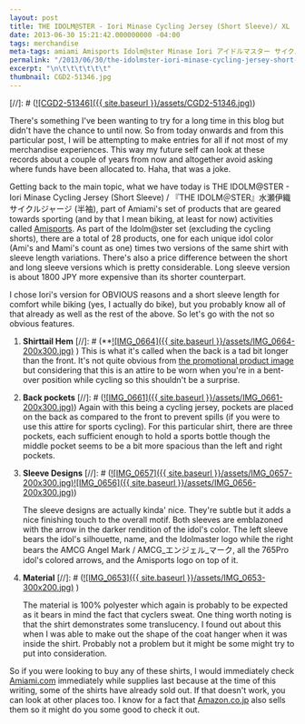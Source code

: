 ```yaml
---
layout: post
title: THE IDOLM@STER - Iori Minase Cycling Jersey (Short Sleeve)/ XL
date: 2013-06-30 15:21:42.000000000 -04:00
tags: merchandise
meta-tags: amiami Amisports Idolm@ster Minase Iori アイドルマスター サイクルジャージ 水瀬伊織
permalink: "/2013/06/30/the-idolmster-iori-minase-cycling-jersey-short-sleeve-xl/"
excerpt: "\n\t\t\t\t\t\t"
thumbnail: CGD2-51346.jpg
---
```

[//]: # ([![CGD2-51346]({{ site.baseurl }}/assets/CGD2-51346.jpg)](http://blog.7thwraith.net/wp-content/uploads/2013/06/CGD2-51346.jpg))

There's something I've been wanting to try for a long time in this blog but didn't have the chance to until now. So from today onwards and from this particular post, I will be attempting to make entries for all if not most of my merchandise experiences. This way my future self can look at these records about a couple of years from now and altogether avoid asking where funds have been allocated to. Haha, that was a joke.

Getting back to the main topic, what we have today is THE IDOLM@STER - Iori Minase Cycling Jersey (Short Sleeve) / 『THE IDOLM＠STER』水瀬伊織サイクルジャージ (半袖), part of Amiami's set of products that are geared towards sporting (and by that I mean biking, at least for now) activities called [Amisports](http://product.amiami.jp/amisports/). As part of the Idolm@ster set (excluding the cycling shorts), there are a total of 28 products, one for each unique idol color (Ami's and Mami's count as one) times two versions of the same shirt with sleeve length variations. There's also a price difference between the short and long sleeve versions which is pretty considerable. Long sleeve version is about 1800 JPY more expensive than its shorter counterpart.

I chose Iori's version for OBVIOUS reasons and a short sleeve length for comfort while biking (yes, I actually do bike), but you probably know all of that already as well as the rest of the above. So let's go with the not so obvious features.

1.  **Shirttail Hem**
    [//]: # (**[![IMG_0664]({{ site.baseurl }}/assets/IMG_0664-200x300.jpg)](http://blog.7thwraith.net/wp-content/uploads/2013/06/IMG_0664.jpg)  )
    This is what it's called when the back is a tad bit longer than the front. It's not quite obvious from [the promotional product image](http://img.amiami.jp/images/product/main/131/CGD2-51346.jpg) but considering that this is an attire to be worn when you're in a bent-over position while cycling so this shouldn't be a surprise.
2.  **Back pockets**
    [//]: # ([![IMG_0661]({{ site.baseurl }}/assets/IMG_0661-200x300.jpg)](http://blog.7thwraith.net/wp-content/uploads/2013/06/IMG_0661.jpg))
    Again with this being a cycling jersey, pockets are placed on the back as compared to the front to prevent spills (if you were to use this attire for sports cycling). For this particular shirt, there are three pockets, each sufficient enough to hold a sports bottle though the middle pocket seems to be a bit more spacious than the left and right pockets.
3.  **Sleeve Designs**
    [//]: # ([![IMG_0657]({{ site.baseurl }}/assets/IMG_0657-200x300.jpg)](http://blog.7thwraith.net/wp-content/uploads/2013/06/IMG_0657-e1372630842511.jpg)[![IMG_0656]({{ site.baseurl }}/assets/IMG_0656-200x300.jpg)](http://blog.7thwraith.net/wp-content/uploads/2013/06/IMG_0656-e1372630865733.jpg))

    The sleeve designs are actually kinda' nice. They're subtle but it adds a nice finishing touch to the overall motif. Both sleeves are emblazoned with the arrow in the darker rendition of the idol's color. The left sleeve bears the idol's silhouette, name, and the Idolmaster logo while the right bears the AMCG Angel Mark / AMCG_エンジェル_マーク, all the 765Pro idol's colored arrows, and the Amisports logo on top of it.

4.  **Material**
    [//]: # ([![IMG_0653]({{ site.baseurl }}/assets/IMG_0653-300x200.jpg)](http://blog.7thwraith.net/wp-content/uploads/2013/06/IMG_0653.jpg)  )
    
    The material is 100% polyester which again is probably to be expected as it bears in mind the fact that cyclers sweat. One thing worth noting is that the shirt demonstrates some translucency. I found out about this when I was able to make out the shape of the coat hanger when it was inside the shirt. Probably not a problem but it might be some might try to put into consideration.

So if you were looking to buy any of these shirts, I would immediately check [Amiami.com](http://slist.amiami.com/top/search/list?s_cate3=9753&page=&pagemax=100) immediately while supplies last because at the time of this writing, some of the shirts have already sold out. If that doesn't work, you can look at other places too. I know for a fact that [Amazon.co.jp](http://www.amazon.co.jp/s/ref=nb_sb_noss_1?__mk_ja_JP=%E3%82%AB%E3%82%BF%E3%82%AB%E3%83%8A&url=search-alias%3Daps&field-keywords=%E3%82%A2%E3%82%A4%E3%83%89%E3%83%AB%E3%83%9E%E3%82%B9%E3%82%BF%E3%83%BC%E3%82%B5%E3%82%A4%E3%82%AF%E3%83%AB%E3%82%B8%E3%83%A3%E3%83%BC%E3%82%B8&rh=i%3Aaps%2Ck%3A%E3%82%A2%E3%82%A4%E3%83%89%E3%83%AB%E3%83%9E%E3%82%B9%E3%82%BF%E3%83%BC%E3%82%B5%E3%82%A4%E3%82%AF%E3%83%AB%E3%82%B8%E3%83%A3%E3%83%BC%E3%82%B8) also sells them so it might do you some good to check it out.